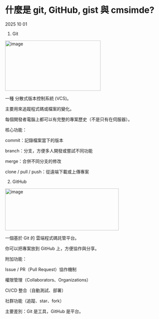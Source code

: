 # 什麼是 git, GitHub, gist 與 cmsimde?
2025 10 01
1. Git
   
<img width="310" height="163" alt="image" src="https://github.com/user-attachments/assets/1d93a98d-b940-475f-987e-3035c1002ce9" />

一種 分散式版本控制系統 (VCS)。

主要用來追蹤程式碼或檔案的變化。

每個開發者電腦上都可以有完整的專案歷史（不是只有在伺服器）。

核心功能：

commit：記錄檔案當下的版本

branch：分支，方便多人開發或嘗試不同功能

merge：合併不同分支的修改

clone / pull / push：從遠端下載或上傳專案

2. GitHub
 <img width="369" height="136" alt="image" src="https://github.com/user-attachments/assets/423f6f1e-ee10-49c7-86db-b408a965ee67" />
 
一個基於 Git 的 雲端程式碼託管平台。

你可以把專案放到 GitHub 上，方便協作與分享。

附加功能：

Issue / PR（Pull Request）協作機制

權限管理（Collaborators、Organizations）

CI/CD 整合（自動測試、部署）

社群功能（追蹤、star、fork）

主要差別：Git 是工具，GitHub 是平台。
